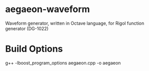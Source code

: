 # aegaeon-waveform
Waveform generator, written in Octave language, for Rigol function generator (DG-1022)

# Build Options

g++ -lboost_program_options aegaeon.cpp -o aegaeon
